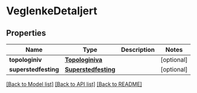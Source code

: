 # VeglenkeDetaljert

## Properties
Name | Type | Description | Notes
------------ | ------------- | ------------- | -------------
**topologiniv** | [**Topologiniva**](Topologiniva.md) |  | [optional] 
**superstedfesting** | [**Superstedfesting**](Superstedfesting.md) |  | [optional] 

[[Back to Model list]](../README.md#documentation-for-models) [[Back to API list]](../README.md#documentation-for-api-endpoints) [[Back to README]](../README.md)

